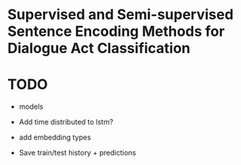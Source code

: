 # Supervised and Semi-supervised Sentence Encoding Methods for Dialogue Act Classification

# TODO

- models
- Add time distributed to lstm?

- add embedding types

- Save train/test history + predictions